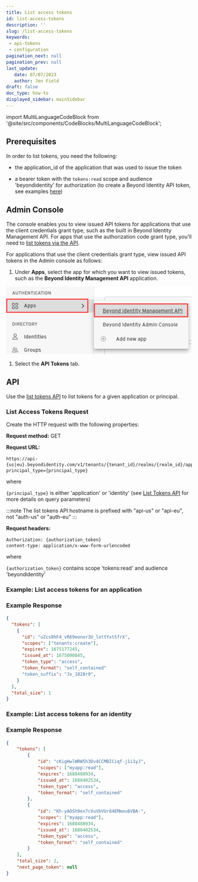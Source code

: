 ```yaml
---
title: List access tokens
id: list-access-tokens
description: ''
slug: /list-access-tokens
keywords:
 - api-tokens
 - configuration
pagination_next: null
pagination_prev: null
last_update:
   date: 07/07/2023
   author: Jen Field
draft: false
doc_type: how-to
displayed_sidebar: mainSidebar
---
```



import MultiLanguageCodeBlock from '@site/src/components/CodeBlocks/MultiLanguageCodeBlock';


## Prerequisites

In order to list tokens, you need the following:

- the application_id of the application that was used to issue the token

- a bearer token with the `tokens:read` scope and audience 'beyondidentity' for authorization (to create a Beyond Identity API token, see examples [here](/docs/create-api-token#example-create-tokens-for-the-beyond-identity-management-api))


## Admin Console

The console enables you to view issued API tokens for applications that use the client credentials grant type, such as the built in Beyond Identity Management API. For apps that use the authorization code grant type, you'll need to [list tokens via the API](#api).

For applications that use the client credentials grant type, view issued API tokens in the Admin console as follows:

1. Under **Apps**, select the app for which you want to view issued tokens, such as the **Beyond Identity Management API** application.

  ![Beyond Identity Management API](../images/apps-beyond-identity-management-api.png)

1. Select the **API Tokens** tab.

## API

Use the [list tokens API](https://developer.beyondidentity.com/api/v1#tag/Tokens/operation/ListTokens) to list tokens for a given application or principal.

### List Access Tokens Request

Create the HTTP request with the following properties:

**Request method:** GET

**Request URL:**

```http
https://api-{us|eu}.beyondidentity.com/v1/tenants/{tenant_id}/realms/{realm_id}/applications/{application_id}/tokens?principal_type={principal_type}
```

where

`{principal_type}` is either 'application' or 'identity' (see [List Tokens API](https://developer.beyondidentity.com/api/v1#tag/Tokens/operation/ListTokens) for more details on query parameters)

:::note
The list tokens API hostname is prefixed with "api-us" or "api-eu", not "auth-us" or "auth-eu"
:::

**Request headers:**

```http
Authorization: {authorization_token}
content-type: application/x-www-form-urlencoded
```

where

`{authorization_token}` contains scope 'tokens:read' and audience 'beyondidentity'

### Example: List access tokens for an application

<MultiLanguageCodeBlock
curl='curl -G "https://api-$(REGION).beyondidentity.com/v1/tenants/$(TENANT_ID)/realms/$(REALM_ID)/applications/$(APPLICATION_ID)/tokens" \
--data-urlencode "principal_type=application" \
--data-urlencode "principal_id=$(APPLICATION_ID)" \
-H "Authorization Bearer $(MANAGEMENT_API_TOKEN)"'
title="/tokens"
/>

### Example Response

```json
{
  "tokens": [
    {
      "id": "uZcs8hF4_vR69eonor3U_lottYxtSfrX",
      "scopes": ["tenants:create"],
      "expires": 1675177245,
      "issued_at": 1675090845,
      "token_type": "access",
      "token_format": "self_contained"
      "token_suffix": "Jv_1828r9",
    }
  ],
  "total_size": 1
}
```

### Example: List access tokens for an identity

<MultiLanguageCodeBlock
curl='curl -G "https://api-$(REGION).beyondidentity.com/v1/tenants/$(TENANT_ID)/realms/$(REALM_ID)/applications/$(APPLICATION_ID)/tokens" \
--data-urlencode "principal_type=identity" \
--data-urlencode "principal_id=$(IDENTITY_ID)" \
-H "Authorization Bearer $(MANAGEMENT_API_TOKEN)"'
title="/tokens"
/>


### Example Response

```json
{
    "tokens": [
        {
            "id": "cKigHwlWRW5h3Dv4CCMBICiqf-j1i1yJ",
            "scopes": ["myapp:read"],
            "expires": 1688488934,
            "issued_at": 1688402534,
            "token_type": "access",
            "token_format": "self_contained"
        },
        {
            "id": "Kh-yAOSh9ex7cVuVbVUr84EMmou6VBA-",
            "scopes": ["myapp:read"],
            "expires": 1688488934,
            "issued_at": 1688402534,
            "token_type": "access",
            "token_format": "self_contained"
        }
    ],
    "total_size": 2,
    "next_page_token": null
}
```
